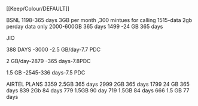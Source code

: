 [[Keep/Colour/DEFAULT]] 

BSNL
1198-365 days 3GB per month ,300 mintues for calling
1515-data 2gb perday  data only
2000-600GB 365 days
1499 -24 GB 365 days



JIO

388 DAYS -3000 -2.5 GB/day-7.7 PDC

2 GB/day-2879 -365 days-7.8PDC

1.5 GB -2545-336 days-7.5 PDC


AIRTEL PLANS
3359 2.5GB 365 days
2999 2GB 365 days
1799 24 GB 365 days 
839 2Gb 84 days 
779 1.5GB 90 day
719 1.5GB 84 days
666 1.5 GB 77 days



